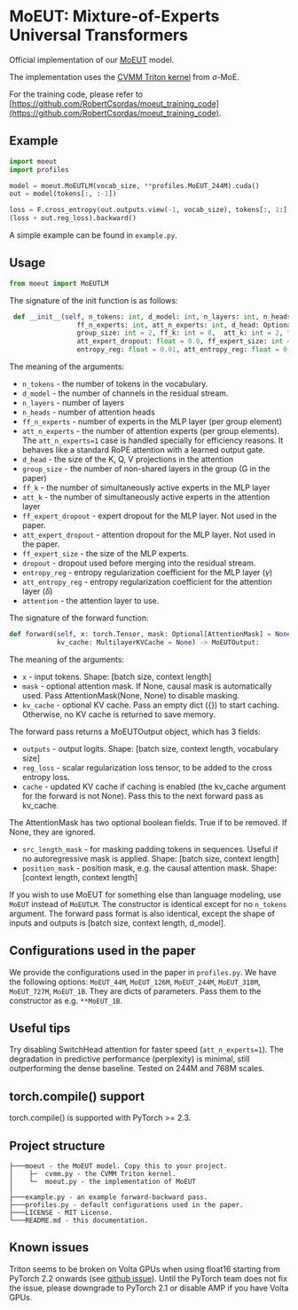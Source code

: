 # MoEUT: Mixture-of-Experts Universal Transformers

Official implementation of our [MoEUT](https://arxiv.org/abs/2405.16039) model.

The implementation uses the [CVMM Triton kernel](https://github.com/RobertCsordas/moe_layer/blob/master/triton_src/moe_layer/cvmm.py) from $\sigma$-MoE.

For the training code, please refer to [https://github.com/RobertCsordas/moeut_training_code](https://github.com/RobertCsordas/moeut_training_code).

## Example

```python
import moeut
import profiles

model = moeut.MoEUTLM(vocab_size, **profiles.MoEUT_244M).cuda()
out = model(tokens[:, :-1])

loss = F.cross_entropy(out.outputs.view(-1, vocab_size), tokens[:, 1:].flatten())
(loss + out.reg_loss).backward()
```

A simple example can be found in `example.py`.

## Usage

```python
from moeut import MoEUTLM
```

The signature of the init function is as follows:
```python
 def __init__(self, n_tokens: int, d_model: int, n_layers: int, n_heads: int,
                 ff_n_experts: int, att_n_experts: int, d_head: Optional[int] = None,
                 group_size: int = 2, ff_k: int = 8,  att_k: int = 2, ff_expert_dropout: float = 0.0,
                 att_expert_dropout: float = 0.0, ff_expert_size: int = 128, dropout: float = 0.0, 
                 entropy_reg: float = 0.01, att_entropy_reg: float = 0.001, attention = SwitchHeadRope):
```

The meaning of the arguments:
- `n_tokens` - the number of tokens in the vocabulary.
- `d_model` - the number of channels in the residual stream.
- `n_layers` - number of layers
- `n_heads` - number of attention heads
- `ff_n_experts` - number of experts in the MLP layer (per group element)
- `att_n_experts` - the number of attention experts (per group elements). The `att_n_experts=1` case is handled specially for efficiency reasons. It behaves like a standard RoPE attention with a learned output gate.
- `d_head` - the size of the K, Q, V projections in the attention
- `group_size` - the number of non-shared layers in the group (G in the paper)
- `ff_k` - the number of simultaneously active experts in the MLP layer
- `att_k` - the number of simultaneously active experts in the attention layer
- `ff_expert_dropout` - expert dropout for the MLP layer. Not used in the paper.
- `att_expert_dropout` - attention dropout for the MLP layer. Not used in the paper.
- `ff_expert_size` - the size of the MLP experts.
- `dropout` - dropout used before merging into the residual stream.
- `entropy_reg` - entropy regularization coefficient for the MLP layer ($\gamma$)
- `att_entropy_reg` - entropy regularization coefficient for the attention layer ($\delta$)
- `attention` - the attention layer to use.

The signature of the forward function:
```python
def forward(self, x: torch.Tensor, mask: Optional[AttentionMask] = None,
            kv_cache: MultilayerKVCache = None) -> MoEUTOutput:
```

The meaning of the arguments:
- `x` - input tokens. Shape: [batch size, context length]
- `mask` - optional attention mask. If None, causal mask is automatically used. Pass AttentionMask(None, None) to disable masking.
- `kv_cache` - optional KV cache. Pass an empty dict ({}) to start caching. Otherwise, no KV cache is returned to save memory.


The forward pass returns a MoEUTOutput object, which has 3 fields:
- `outputs` - output logits. Shape: [batch size, context length, vocabulary size]
- `reg_loss` - scalar regularization loss tensor, to be added to the cross entropy loss.
- `cache` - updated KV cache if caching is enabled (the kv_cache argument for the forward is not None). Pass this to the next forward pass as kv_cache.

The AttentionMask has two optional boolean fields. True if to be removed. If None, they are ignored.
- `src_length_mask` - for masking padding tokens in sequences. Useful if no autoregressive mask is applied. Shape: [batch size, context length]
- `position_mask` - position mask, e.g. the causal attention mask. Shape: [context length, context length]


If you wish to use MoEUT for something else than language modeling, use ``MoEUT`` instead of ``MoEUTLM``. The constructor is identical except for no `n_tokens` argument. The forward pass format is also identical, except the shape of inputs and outputs is [batch size, context length, d_model].

## Configurations used in the paper

We provide the configurations used in the paper in `profiles.py`. We have the following options: `MoEUT_44M`, `MoEUT_126M`, `MoEUT_244M`, `MoEUT_318M`, `MoEUT_727M`, `MoEUT_1B`. They are dicts of parameters. Pass them to the constructor as e.g. `**MoEUT_1B`.

## Useful tips

Try disabling SwitchHead attention for faster speed (`att_n_experts=1`). The degradation in predictive performance (perplexity) is minimal, still outperforming the dense baseline. Tested on 244M and 768M scales.

## torch.compile() support

torch.compile() is supported with PyTorch >= 2.3.

## Project structure
```
├───moeut - the MoEUT model. Copy this to your project.
│    ├─  cvmm.py - the CVMM Triton kernel.
│    └─  moeut.py - the implementation of MoEUT
│
├───example.py - an example forward-backward pass.
├───profiles.py - default configurations used in the paper.
├───LICENSE - MIT License.
└───README.md - this documentation.
```

## Known issues

Triton seems to be broken on Volta GPUs when using float16 starting from PyTorch 2.2 onwards (see [github issue](https://github.com/pytorch/pytorch/issues/127157)). Until the PyTorch team does not fix the issue, please downgrade to PyTorch 2.1 or disable AMP if you have Volta GPUs.
